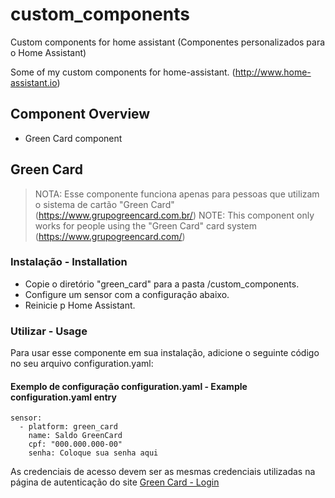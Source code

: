 # custom_components
Custom components for home assistant (Componentes personalizados para o Home Assistant)

Some of my custom components for home-assistant. (http://www.home-assistant.io)

## Component Overview
- Green Card component

## Green Card
> NOTA: Esse componente funciona apenas para pessoas que utilizam o sistema de cartão "Green Card" (https://www.grupogreencard.com.br/)
> NOTE: This component only works for people using the "Green Card" card system (https://www.grupogreencard.com/)

### Instalação - Installation

- Copie o diretório "green_card" para a pasta <config dir>/custom_components.
- Configure um sensor com a configuração abaixo.
- Reinicie p Home Assistant.

### Utilizar - Usage
Para usar esse componente em sua instalação, adicione o seguinte código no seu arquivo configuration.yaml:

#### Exemplo de configuração configuration.yaml - Example configuration.yaml entry

```
sensor:
  - platform: green_card
    name: Saldo GreenCard
    cpf: "000.000.000-00"  
    senha: Coloque sua senha aqui
```

As credenciais de acesso devem ser as mesmas credenciais utilizadas na página de autenticação do site [Green Card - Login](https://www.grupogreencard.com.br/sysweb/site/loga_usuario) 
